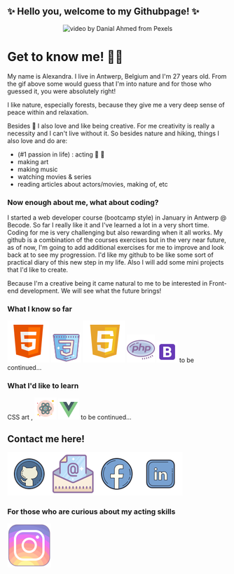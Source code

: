 
## <strong>✨ Hello you, welcome to my Githubpage! ✨</strong>

<div style="text-align: center"><img src="https://github.com/Alexjesss/Alexjesss/blob/main/visuals/intro.gif" width="600px" alt="video by Danial Ahmed from Pexels" title="intro-gif"/>
</div>

# Get to know me! :raising_hand_woman:

My name is Alexandra. I live in Antwerp, Belgium and I'm 27 years old.
From the gif above some would guess that I'm into nature and for those who guessed it, you were absolutely right!

I like nature, especially forests, because they give me a very deep sense of peace within and relaxation.

Besides :deciduous_tree: I also love and like being creative. For me creativity is really a necessity and I can't live without it.
So besides nature and hiking, things I also love and do are:

- (#1 passion in life) : acting :movie_camera: :heartbeat: 
- making art
- making music
- watching movies & series
- reading articles about actors/movies, making of, etc

### Now enough about me, what about coding?

I started a web developer course (bootcamp style) in January in Antwerp @ Becode.
So far I really like it and I've learned a lot in a very short time. Coding for me is very challenging but also rewarding when it all works.
My github is a combination of the courses exercises but in the very near future, as of now, I'm going to add additional exercises for me to improve and look back at to see my progression.
I'd like my github to be like some sort of practical diary of this new step in my life. Also I will add some mini projects that I'd like to create.

Because I'm a creative being it came natural to me to be interested in Front-end development. We will see what the future brings! 

### What I know so far 

<img src="https://github.com/Alexjesss/Alexjesss/blob/main/visuals/html.png"> <img src="https://github.com/Alexjesss/Alexjesss/blob/main/visuals/css.png">  <img src="https://github.com/Alexjesss/Alexjesss/blob/main/visuals/js.png"> <img src="https://github.com/Alexjesss/Alexjesss/blob/main/visuals/php.png"> <img src="https://github.com/Alexjesss/Alexjesss/blob/main/visuals/bootstrap.png"> to be continued... 

### What I'd like to learn

CSS art , <img src="https://github.com/Alexjesss/Alexjesss/blob/main/visuals/react.png"> <img src="https://github.com/Alexjesss/Alexjesss/blob/main/visuals/vuejs.png"> to be continued...

## Contact me here!

[![github](https://github.com/Alexjesss/Alexjesss/blob/main/visuals/github.png)][1][![mail](https://github.com/Alexjesss/Alexjesss/blob/main/visuals/mail.png)][2][![facebook](https://github.com/Alexjesss/Alexjesss/blob/main/visuals/fb.png)][3][![linkedin](https://github.com/Alexjesss/Alexjesss/blob/main/visuals/linkedin.png)][4]

[1]: http://www.github.com/Alexjesss
[2]: <mailto:banica9221@hotmail.be>
[3]: https://www.facebook.com/alexandra.banica.94
[4]: https://www.linkedin.com/in/alexandra-banica-62005ab3/

### For those who are curious about my acting skills

[![instagram](https://github.com/Alexjesss/Alexjesss/blob/main/visuals/instagram.png)][1]

[1]: https://www.instagram.com/alexandra_banica_/